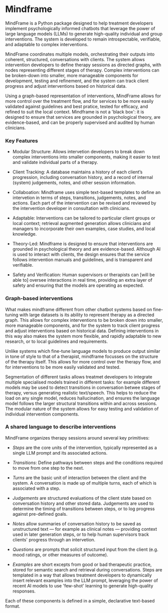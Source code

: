 # Mindframe

MindFrame is a Python package designed to help treatment developers implement psychologically informed chatbots that leverage the power of large language models (LLMs) to generate high-quality individual and group interventions. The system is developed to remain introspectable, verifiable, and adaptable to complex interventions.

MindFrame coordinates multiple models, orchestrating their outputs into coherent, structured, conversations with clients. The system allows intervention developers to define therapy sessions as directed graphs, with nodes representing different stages of therapy. Complex interventions can be broken-down into smaller, more manageable components for development, testing and refinement, and the system can track client progress and adjust interventions based on historical data.

Using a graph-based representation of interventions, MindFrame allows for more control over the treatment flow, and for services to be more easily validated against guidelines and best pratice, tested for efficacy, and refined to suit the local context. Mindframe is not a 'black box': it is designed to ensure that services are grounded in psychological theory, are evidence-based, and can be properly supervised and audited by human clinicians.


### Key Features

- Modular Structure: Allows intervetion developers to break down complex interventions into smaller components, making it easier to test and validate individual parts of a therapy.

- Client Tracking: A database maintains a history of each client’s progression, including conversation history, and a record of internal (system) judgements, notes, and other session information.

- Collaboation: Mindframe uses simple text-based templates to define an intervetion in terms of steps, transitions, judgements, notes, and actions. Each part of the intervention can be revised and reviewed by the intervention developer in consultation with clinicians.

- Adaptable: Interventions can be tailored to particular client groups or local context; retrieval augmented generation allows clinicians and managers to incorporate their own examples, case studies, and local knowledge.

- Theory-Led: Mindframe is designed to ensure that interventions are grounded in psychological theory and are evidence-based. Although AI is used to interact with clients, the design ensures that the service follows intervention manuals and guidelines, and is transparent and verifiable.

- Safety and Verification: Human supervisors or therapists can [will be able to] oversee interactions in real time, providing an extra layer of safety and ensuring that the models are operating as expected.


### Graph-based interventions

What makes mindframe different from other chatbot systems based on fine-tuning with large datasets is its ability to represent therapy as a directed graph. This allows for complex interventions to be broken down into smaller, more manageable components, and for the system to track client progress and adjust interventions based on historical data.  Defining interventions in this way also makes the system more flexible, and rapidly adaptable to new research, or to local guidelines and requirements. 

Unlike systems which fine-tune language models to produce output similar in tone of style to that of a therapist, mindframe focusses on the structure of the therapy itself. This allows for more control over the therapy flow, and for interventions to be more easily validated and tested.

Segmentation of different tasks allows treatmet developers to integrate multiple specialised models trained in different tasks: for example different models may be used to detect transitions in conversation betwee stages of therapy, versus generating realistic text/speech. This helps to reduce the load on any single model, reduces hallucination, and ensures the language model follows the larger structural transitions within and across sessions. The modular nature of the system allows for easy testing and validation of individual intervention components.



### A shared language to describe interventions

MindFrame organizes therapy sessions around several key primitives:

- *Steps* are the core units of the intervention, typically represented as a single LLM prompt and its associated actions.

- *Transitions*: Define pathways between steps and the conditions required to move from one step to the next.

- *Turns* are the basic unit of interaction between the client and the system. A conversation is made up of multiple turns, each of which is associated with a step.

- *Judgements* are structured evaluations of the client state based on conversation history and other stored data. Judgements are used to determine the timing of transitions between steps, or to log progress against pre-defined goals.

- *Notes* allow summaries of conversation history to be saved as unstructured text — for example as clinical notes — providing context used in later generation steps, or to help human supervisors track clients' progress through an intervetion.

- *Questions* are prompts that solicit structured input from the client (e.g. mood ratings, or other measures of outcome).

- *Examples* are short excepts from good or bad therapeutic practice, stored for semantic search and retrieval during conversations. Steps are templated in a way that allows treatment developers to dynamically insert relevant examples into the LLM prompt, leveraging the power of recent AI models to use 'few-shot' learning to generate high-quality responses.

Each of these components is defined in a simple, declarative text-based format. 






